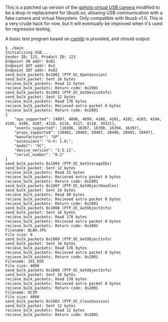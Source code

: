 This is a patched up version of the [gphoto virtual USB camera](https://github.com/gphoto/libgphoto2/tree/master/libgphoto2_port/vusb) modified
to be a drop-in replacement for libusb.so, allowing USB communication with a fake camera and virtual filesystem. Only compatible with libusb v1.0.
This is a very crude hack for now, but it will eventually be improved when it's used for regression testing.

A basic test program based on [camlib](https://github.com/petabyt/camlib) is provided, and should output:
```
$ ./main
Initializing USB...
Vendor ID: 123, Product ID: 123
Endpoint IN addr: 0x81
Endpoint OUT addr: 0x2
Endpoint INT addr: 0x82
send_bulk_packets 0x1002 (PTP_OC_OpenSession)
send_bulk_packet: Sent 16 bytes
recieve_bulk_packets: Read 12 bytes
recieve_bulk_packets: Return code: 0x2001
send_bulk_packets 0x1001 (PTP_OC_GetDeviceInfo)
send_bulk_packet: Sent 12 bytes
recieve_bulk_packets: Read 176 bytes
recieve_bulk_packets: Recieved extra packet 0 bytes
recieve_bulk_packets: Return code: 0x2001
{
    "ops_supported": [4097, 4098, 4099, 4100, 4101, 4102, 4103, 4104, 4105, 4106, 4107, 4110, 4116, 4117, 4118, 39321],
    "events_supported": [16386, 16387, 16390, 16394, 16397],
    "props_supported": [20481, 20483, 20487, 20496, 20493, 20497],
    "manufacturer": "GP",
    "extensions": "G-V: 1.0;",
    "model": "VC",
    "device_version": "2.5.11",
    "serial_number": "0.1"
}
send_bulk_packets 0x1004 (PTP_OC_GetStorageIDs)
send_bulk_packet: Sent 12 bytes
recieve_bulk_packets: Read 32 bytes
recieve_bulk_packets: Recieved extra packet 0 bytes
recieve_bulk_packets: Return code: 0x2001
send_bulk_packets 0x1007 (PTP_OC_GetObjectHandles)
send_bulk_packet: Sent 24 bytes
recieve_bulk_packets: Read 40 bytes
recieve_bulk_packets: Recieved extra packet 0 bytes
recieve_bulk_packets: Return code: 0x2001
send_bulk_packets 0x1008 (PTP_OC_GetObjectInfo)
send_bulk_packet: Sent 16 bytes
recieve_bulk_packets: Read 178 bytes
recieve_bulk_packets: Recieved extra packet 0 bytes
recieve_bulk_packets: Return code: 0x2001
Filename: BLAH.JPG
File size: 0
send_bulk_packets 0x1008 (PTP_OC_GetObjectInfo)
send_bulk_packet: Sent 16 bytes
recieve_bulk_packets: Read 176 bytes
recieve_bulk_packets: Recieved extra packet 0 bytes
recieve_bulk_packets: Return code: 0x2001
Filename: 101_EOS
File size: 4096
send_bulk_packets 0x1008 (PTP_OC_GetObjectInfo)
send_bulk_packet: Sent 16 bytes
recieve_bulk_packets: Read 170 bytes
recieve_bulk_packets: Recieved extra packet 0 bytes
recieve_bulk_packets: Return code: 0x2001
Filename: DCIM
File size: 4096
send_bulk_packets 0x1003 (PTP_OC_CloseSession)
send_bulk_packet: Sent 12 bytes
recieve_bulk_packets: Read 12 bytes
recieve_bulk_packets: Return code: 0x2001
```
